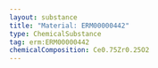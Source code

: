 ```yaml
---
layout: substance
title: "Material: ERM00000442"
type: ChemicalSubstance
tag: erm:ERM00000442
chemicalComposition: Ce0.75Zr0.25O2
---
```

